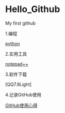# Hello_Github
My first github

1.编程

[python](https://github.com/Mecoly/Python)
  
2.实用工具

[notepad++](notepad++.md)

3.软件下载

[QQ7.9Light]

4.记录GitHub使用

[GitHub使用心得](Github使用方法.md)
